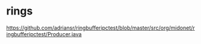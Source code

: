 # rings
https://github.com/adriansr/ringbufferipctest/blob/master/src/org/midonet/ringbufferipctest/Producer.java
